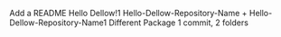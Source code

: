 Add a README
Hello Dellow!1
Hello-Dellow-Repository-Name + Hello-Dellow-Repository-Name1 
Different Package
1 commit, 2 folders
